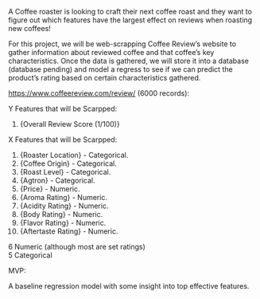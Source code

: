 A Coffee roaster is looking to craft their next coffee roast and they want to figure out which features have the largest effect on reviews when roasting new coffees! 

For this project, we will be web-scrapping Coffee Review’s website to gather information about reviewed coffee and that coffee’s key characteristics. Once the data is gathered, we will store it into a database (database pending) and model a regress to see if we can predict the product’s rating based on certain characteristics gathered.

https://www.coffeereview.com/review/ (6000 records):

Y Features that will be Scarpped:  
 1) {Overall Review Score (1/100)}


X Features that will be Scarpped:

1) {Roaster Location} - Categorical.   
2) {Coffee Origin} - Categorical.  
3) {Roast Level} - Categorical.  
4) {Agtron} - Categorical.  
5) {Price} - Numeric. 
6) {Aroma Rating} - Numeric.  
7) {Acidity Rating} - Numeric.  
8) {Body Rating} - Numeric.  
9) {Flavor Rating} - Numeric.  
10) {Aftertaste Rating} - Numeric.  

6 Numeric (although most are set ratings)  
5 Categorical  


MVP:

A baseline regression model with some insight into top effective features.
